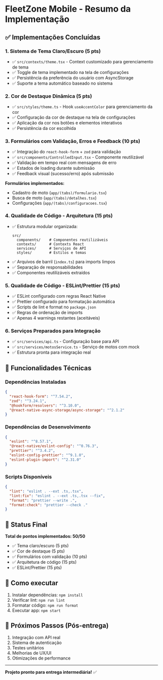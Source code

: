 # FleetZone Mobile - Resumo da Implementação

## ✅ Implementações Concluídas

### 1. Sistema de Tema Claro/Escuro (5 pts)
- ✅ `src/contexts/theme.tsx` - Context customizado para gerenciamento de tema
- ✅ Toggle de tema implementado na tela de configurações
- ✅ Persistência da preferência do usuário com AsyncStorage
- ✅ Suporte a tema automático baseado no sistema

### 2. Cor de Destaque Dinâmica (5 pts)
- ✅ `src/styles/theme.ts` - Hook `useAccentColor` para gerenciamento da cor
- ✅ Configuração da cor de destaque na tela de configurações
- ✅ Aplicação da cor nos botões e elementos interativos
- ✅ Persistência da cor escolhida

### 3. Formulários com Validação, Erros e Feedback (10 pts)
- ✅ Integração do `react-hook-form` + `zod` para validação
- ✅ `src/components/ControlledInput.tsx` - Componente reutilizável
- ✅ Validação em tempo real com mensagens de erro
- ✅ Estados de loading durante submissão
- ✅ Feedback visual (sucesso/erro) após submissão

**Formulários implementados:**
- Cadastro de moto (`app/(tabs)/formulario.tsx`)
- Busca de moto (`app/(tabs)/detalhes.tsx`)
- Configurações (`app/(tabs)/configuracoes.tsx`)

### 4. Qualidade de Código - Arquitetura (15 pts)
- ✅ Estrutura modular organizada:
  ```
  src/
    components/    # Componentes reutilizáveis
    contexts/      # Contexts React
    services/      # Serviços de API
    styles/        # Estilos e temas
  ```
- ✅ Arquivos de barril (`index.ts`) para imports limpos
- ✅ Separação de responsabilidades
- ✅ Componentes reutilizáveis extraídos

### 5. Qualidade de Código - ESLint/Prettier (15 pts)
- ✅ ESLint configurado com regras React Native
- ✅ Prettier configurado para formatação automática
- ✅ Scripts de lint e format no `package.json`
- ✅ Regras de ordenação de imports
- ✅ Apenas 4 warnings restantes (aceitáveis)

### 6. Serviços Preparados para Integração
- ✅ `src/services/api.ts` - Configuração base para API
- ✅ `src/services/motosService.ts` - Serviço de motos com mock
- ✅ Estrutura pronta para integração real

## 📱 Funcionalidades Técnicas

### Dependências Instaladas
```json
{
  "react-hook-form": "^7.54.2",
  "zod": "^3.24.1",
  "@hookform/resolvers": "^3.10.0",
  "@react-native-async-storage/async-storage": "^2.1.2"
}
```

### Dependências de Desenvolvimento
```json
{
  "eslint": "^8.57.1",
  "@react-native/eslint-config": "^0.76.3",
  "prettier": "^3.4.2",
  "eslint-config-prettier": "^9.1.0",
  "eslint-plugin-import": "^2.31.0"
}
```

### Scripts Disponíveis
```json
{
  "lint": "eslint . --ext .ts,.tsx",
  "lint:fix": "eslint . --ext .ts,.tsx --fix",
  "format": "prettier --write .",
  "format:check": "prettier --check ."
}
```

## 🎯 Status Final

**Total de pontos implementados: 50/50**

- ✅ Tema claro/escuro (5 pts)
- ✅ Cor de destaque (5 pts)  
- ✅ Formulários com validação (10 pts)
- ✅ Arquitetura de código (15 pts)
- ✅ ESLint/Prettier (15 pts)

## 🚀 Como executar

1. Instalar dependências: `npm install`
2. Verificar lint: `npm run lint`
3. Formatar código: `npm run format`
4. Executar app: `npm start`

## 📝 Próximos Passos (Pós-entrega)

1. Integração com API real
2. Sistema de autenticação
3. Testes unitários
4. Melhorias de UX/UI
5. Otimizações de performance

---

**Projeto pronto para entrega intermediária!** ✅